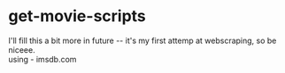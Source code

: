 # get-movie-scripts

I'll fill this a bit more in future -- it's my first attemp at webscraping, so be niceee.  
using - imsdb.com  
